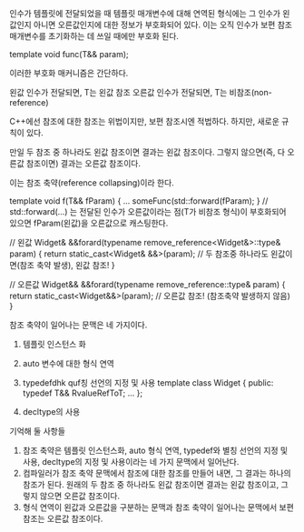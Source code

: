 인수가 템플릿에 전달되었을 때 템플릿 매개변수에 대해 연역된 형식에는 그 인수가 왼값인지 아니면 오른값인지에 대한 정보가 부호화되어 있다. 이는 오직 인수가 보편 참조 매개변수를 초기화하는 데 쓰일 때에만 부호화 된다.

template <typename T>
void func(T&& param);

이러한 부호화 매커니즘은 간단하다.

왼값 인수가 전달되면, T는 왼값 참조
오른값 인수가 전달되면, T는 비참조(non-reference)

C++에선 참조에 대한 참조는 위법이지만, 보편 참조시엔 적법하다. 
하지만, 새로운 규칙이 있다.

만일 두 참조 중 하나라도 왼값 참조이면 결과는 왼값 참조이다. 그렇지 않으면(즉, 다 오른값 참조이면) 결과는 오른값 참조이다.

이는 참조 축약(reference collapsing)이라 한다.

template <tpyename T>
void f(T&& fParam) {
    …
    someFunc(std::forward<T>(fParam);
}
// std::forward<T>(…) 는 전달된 인수가 오른값이라는 점(T가 비참조 형식)이 부호화되어 있으면 fParam(왼값)을 오른값으로 캐스팅한다.

// 왼값
Widget& &&forard(typename remove_reference<Widget&>::type& param)
{
    return static_cast<Widget& &&>(param);  // 두 참조중 하나라도 왼값이면(참조 축약 발생), 왼값 참조!
}

// 오른값
Widget&& &&forard(typename remove_reference<Widget>::type& param)
{
    return static_cast<Widget&&>(param);  // 오른값 참조! (참조축약 발생하지 않음)
}


참조 축약이 일어나는 문맥은 네 가지이다.

1) 템플릿 인스턴스 화

2) auto 변수에 대한 형식 연역

3) typedefdhk quf칭 선언의 지정 및 사용
template <typename T>
class Widget {
public:
    typedef T&& RvalueRefToT;
    ...
};

4) decltype의 사용


기억해 둘 사항들
1) 참조 축약은 템플릿 인스턴스화, auto 형식 연역, typedef와 별칭 선언의 지정 및 사용, decltype의 지정 및 사용이라는 네 가지 문맥에서 일어난다.
2) 컴파일러가 참조 축약 문맥에서 참조에 대한 참조를 만들어 내면, 그 결과는 하나의 참조가 된다. 원래의 두 참조 중 하나라도 왼값 참조이면 결과는 왼값 참조이고, 그렇지 않으면 오른값 참조이다.
3) 형식 연역이 왼값과 오른값을 구분하는 문맥과 참조 축약이 일어나는 문맥에서 보편 참조는 오른값 참조이다.
